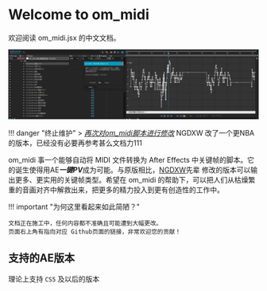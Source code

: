 # Welcome to om_midi

欢迎阅读 om_midi.jsx 的中文文档。

[![Index](/gallery/index1.webp)](/gallery/index1.webp)

!!! danger "终止维护"
    > _[再次对om_midi脚本进行修改](https://www.bilibili.com/read/cv1217487)_
    NGDXW 改了一个更NBA的版本，已经没有必要再参考甚么文档力111

om_midi 事一个能够自动将 MIDI 文件转换为 After Effects 中关键帧的脚本。它的诞生使得用AE***一键PV***成为可能。与原版相比，[NGDXW](https://space.bilibili.com/40208180)先辈 修改的版本可以输出更多、更实用的关键帧类型。希望在 om_midi 的帮助下，可以把人们从枯燥繁重的音画对齐中解救出来，把更多的精力投入到更有创造性的工作中。

!!! important "为何这里看起来如此简陋？"

    文档正在施工中，任何内容都不准确且可能遭到大幅更改。
    页面右上角有指向对应 Github页面的链接，非常欢迎您的贡献！

## 支持的AE版本

理论上支持 `CS5` 及以后的版本
